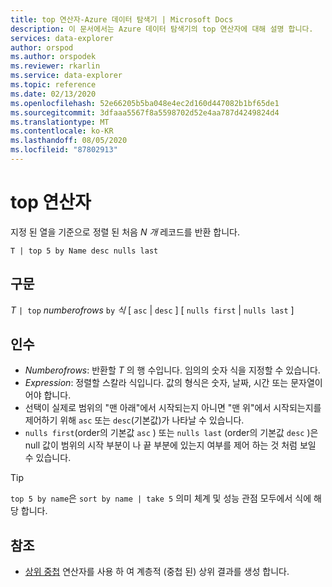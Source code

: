 ```yaml
---
title: top 연산자-Azure 데이터 탐색기 | Microsoft Docs
description: 이 문서에서는 Azure 데이터 탐색기의 top 연산자에 대해 설명 합니다.
services: data-explorer
author: orspod
ms.author: orspodek
ms.reviewer: rkarlin
ms.service: data-explorer
ms.topic: reference
ms.date: 02/13/2020
ms.openlocfilehash: 52e66205b5ba048e4ec2d160d447082b1bf65de1
ms.sourcegitcommit: 3dfaaa5567f8a5598702d52e4aa787d4249824d4
ms.translationtype: MT
ms.contentlocale: ko-KR
ms.lasthandoff: 08/05/2020
ms.locfileid: "87802913"
---
```

# <a name="top-operator"></a>top 연산자

지정 된 열을 기준으로 정렬 된 처음 *N 개* 레코드를 반환 합니다.

```kusto
T | top 5 by Name desc nulls last
```

## <a name="syntax"></a>구문

*T* `| top` *numberofrows* `by` *식* [ `asc`  |  `desc` ] [ `nulls first`  |  `nulls last` ]

## <a name="arguments"></a>인수

* *Numberofrows*: 반환할 *T* 의 행 수입니다. 임의의 숫자 식을 지정할 수 있습니다.
* *Expression*: 정렬할 스칼라 식입니다. 값의 형식은 숫자, 날짜, 시간 또는 문자열이어야 합니다.
* 선택이 실제로 범위의 "맨 아래"에서 시작되는지 아니면 "맨 위"에서 시작되는지를 제어하기 위해 `asc` 또는 `desc`(기본값)가 나타날 수 있습니다.
* `nulls first`(order의 기본값 `asc` ) 또는 `nulls last` (order의 기본값 `desc` )은 null 값이 범위의 시작 부분이 나 끝 부분에 있는지 여부를 제어 하는 것 처럼 보일 수 있습니다.

> [!TIP]
> `top 5 by name`은 `sort by name | take 5` 의미 체계 및 성능 관점 모두에서 식에 해당 합니다.

## <a name="see-also"></a>참조 

* [상위 중첩](topnestedoperator.md) 연산자를 사용 하 여 계층적 (중첩 된) 상위 결과를 생성 합니다.
